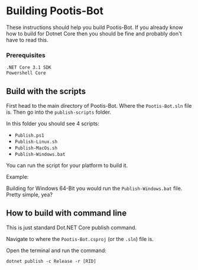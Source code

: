 # Building Pootis-Bot

These instructions should help you build Pootis-Bot. If you already know how to build for Dotnet Core then you should be fine and probably don't have to read this. 

### Prerequisites

```bat
.NET Core 3.1 SDK
Powershell Core
```

## Build with the scripts

First head to the main directory of Pootis-Bot. Where the `Pootis-Bot.sln` file is. Then go into the `publish-scripts` folder.

In this folder you should see 4 scripts:

- `Publish.ps1`
- `Publish-Linux.sh`
- `Publish-MacOs.sh`
- `Publish-Windows.bat`

You can run the script for your platform to build it.

Example:

Building for Windows 64-Bit you would run the `Publish-Windows.bat` file. Pretty simple, yea?

## How to build with command line

This is just standard Dot.NET Core publish command.

Navigate to where the `Pootis-Bot.csproj` (or the `.sln`) file is.

Open the terminal and run the command:

```batch
dotnet publish -c Release -r [RID]
```